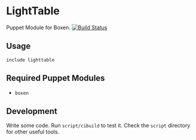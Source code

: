 # LightTable
Puppet Module for Boxen.
[![Build Status](https://travis-ci.org/tavizon/puppet-lighttable.png?branch=master)](https://travis-ci.org/tavizon/puppet-lighttable)

## Usage

```puppet
include lighttable
```

## Required Puppet Modules

* `boxen`

## Development

Write some code. Run `script/cibuild` to test it. Check the `script`
directory for other useful tools.
